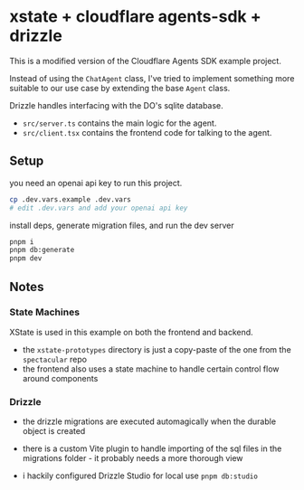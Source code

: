 # xstate + cloudflare agents-sdk + drizzle

This is a modified version of the Cloudflare Agents SDK example project.

Instead of using the `ChatAgent` class, I've tried to implement something more suitable to our use case by extending the base `Agent` class.

Drizzle handles interfacing with the DO's sqlite database.

- `src/server.ts` contains the main logic for the agent.
- `src/client.tsx` contains the frontend code for talking to the agent.

## Setup

you need an openai api key to run this project.

```bash
cp .dev.vars.example .dev.vars
# edit .dev.vars and add your openai api key
```

install deps, generate migration files, and run the dev server

```bash
pnpm i
pnpm db:generate
pnpm dev
```

## Notes

### State Machines

XState is used in this example on both the frontend and backend.

- the `xstate-prototypes` directory is just a copy-paste of the one from the `spectacular` repo
- the frontend also uses a state machine to handle certain control flow around components

### Drizzle

- the drizzle migrations are executed automagically when the durable object is created

- there is a custom Vite plugin to handle importing of the sql files in the migrations folder - it probably needs a more thorough view

- i hackily configured Drizzle Studio for local use `pnpm db:studio`
